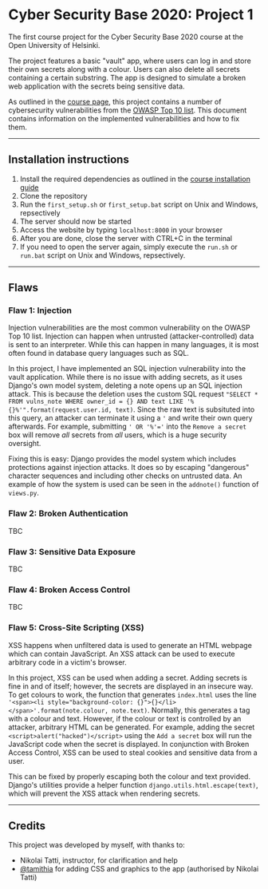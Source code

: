 # Cyber Security Base 2020: Project 1

The first course project for the Cyber Security Base 2020 course at the Open University of Helsinki.

The project features a basic "vault" app, where users can log in and store their own secrets along with a colour.
Users can also delete all secrets containing a certain substring.
The app is designed to simulate a broken web application with the secrets being sensitive data.

As outlined in the [course page](https://cybersecuritybase.mooc.fi/module-3.1), this project contains
a number of cybersecurity vulnerabilities from the [OWASP Top 10 list](https://owasp.org/www-project-top-ten/).
This document contains information on the implemented vulnerabilities and how to fix them.

---

## Installation instructions

1. Install the required dependencies as outlined in the
[course installation guide](https://cybersecuritybase.mooc.fi/installation-guide)
1. Clone the repository
1. Run the `first_setup.sh` or `first_setup.bat` script on Unix and Windows, repsectively
1. The server should now be started
1. Access the website by typing `localhost:8000` in your browser
1. After you are done, close the server with CTRL+C in the terminal
1. If you need to open the server again, simply execute the `run.sh` or `run.bat` script on
Unix and Windows, repsectively.

---

## Flaws

### Flaw 1: Injection

Injection vulnerabilities are the most common vulnerability on the OWASP Top 10 list.
Injection can happen when untrusted (attacker-controlled) data is sent to an interpreter.
While this can happen in many languages, it is most often found in database query languages
such as SQL.

In this project, I have implemented an SQL injection vulnerability into the vault application.
While there is no issue with adding secrets, as it uses Django's own model system, deleting a note
opens up an SQL injection attack. This is because the deletion uses the custom SQL request
`"SELECT * FROM vulns_note WHERE owner_id = {} AND text LIKE '%{}%'".format(request.user.id, text)`.
Since the raw text is subsituted into this query, an attacker can terminate it using a `'` and write
their own query afterwards. For example, submitting `' OR '%'='` into the `Remove a secret` box
will remove _all_ secrets from _all_ users, which is a huge security oversight.

Fixing this is easy: Django provides the model system which includes protections against injection
attacks. It does so by escaping "dangerous" character sequences and including other checks on untrusted
data. An example of how the system is used can be seen in the `addnote()` function of `views.py`.

### Flaw 2: Broken Authentication

TBC

### Flaw 3: Sensitive Data Exposure

TBC

### Flaw 4: Broken Access Control

TBC

### Flaw 5: Cross-Site Scripting (XSS)

XSS happens when unfiltered data is used to generate an HTML webpage which can contain JavaScript.
An XSS attack can be used to execute arbitrary code in a victim's browser.

In this project, XSS can be used when adding a secret. Adding secrets is fine in and of itself; however,
the secrets are displayed in an insecure way. To get colours to work, the function that generates `index.html`
uses the line `'<span><li style="background-color: {}">{}</li></span>'.format(note.colour, note.text)`.
Normally, this generates a tag with a colour and text. However, if the colour or text is controlled by an
attacker, arbitrary HTML can be generated. For example, adding the secret `<script>alert("hacked")</script>`
using the `Add a secret` box will run the JavaScript code when the secret is displayed. In conjunction with
Broken Access Control, XSS can be used to steal cookies and sensitive data from a user.

This can be fixed by properly escaping both the colour and text provided. Django's utilities provide a helper
function `django.utils.html.escape(text)`, which will prevent the XSS attack when rendering secrets.

---

## Credits

This project was developed by myself, with thanks to:

- Nikolai Tatti, instructor, for clarification and help
- [@tamithia](https://github.com/tamithia) for adding CSS and graphics to the app
(authorised by Nikolai Tatti)
